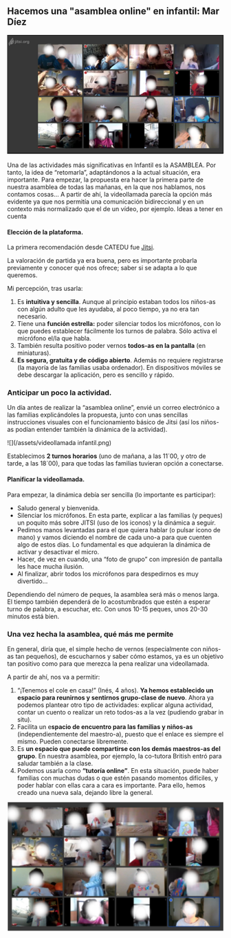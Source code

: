 ## Hacemos una "asamblea online" en infantil: Mar Díez 

![](/assets/jistsiinfantil.png)

Una de las actividades más significativas en Infantil es la ASAMBLEA. Por tanto, la idea de “retomarla”, adaptándonos a la actual situación, era importante. Para empezar, la propuesta era hacer la primera parte de nuestra asamblea de todas las mañanas, en la que nos hablamos, nos contamos cosas… A partir de ahí, la videollamada parecía la opción más evidente ya que nos permitía una comunicación bidireccional y en un contexto más normalizado que el de un vídeo, por ejemplo.
Ideas a tener en cuenta

#### Elección de la plataforma. 
La primera recomendación desde CATEDU fue [Jitsi](https://jitsi.org/).

La valoración de partida ya era buena, pero es importante probarla previamente y conocer qué nos ofrece; saber si se adapta a lo que queremos. 

Mi percepción, tras usarla:

1. Es **intuitiva y sencilla**. Aunque al principio estaban todos los niños-as con algún adulto que les ayudaba, al poco tiempo, ya no era tan necesario.
2. Tiene una **función estrella:** poder silenciar todos los micrófonos, con lo que puedes establecer fácilmente los turnos de palabra. Sólo activa el micrófono el/la que habla.
3. También resulta positivo poder vernos **todos-as en la pantalla** (en miniaturas).
4. **Es segura, gratuita y de código abierto**. Además no requiere registrarse (la mayoría de las familias usaba ordenador). En dispositivos móviles se debe descargar la aplicación, pero es sencillo y rápido.

### Anticipar un poco la actividad.
 
Un día antes de realizar la “asamblea online”, envié un correo electrónico a las familias explicándoles la propuesta, junto con unas sencillas instrucciones visuales con el funcionamiento básico de Jitsi (así los niños-as podían entender también la dinámica de la actividad). 

![](/assets/videollamada infantil.png)

Establecimos **2 turnos horarios** (uno de mañana, a las 11´00, y otro de tarde, a las 18´00), para que todas las familias tuvieran opción a conectarse. 

#### Planificar la videollamada.
 
Para empezar, la dinámica debía ser sencilla (lo importante es participar):
 
* Saludo general y bienvenida.
* Silenciar los micrófonos. En esta parte, explicar a las familias (y peques) un poquito más sobre  JITSI (uso de los iconos) y la dinámica a seguir.
* Pedimos manos levantadas para el que quiera hablar (o pulsar icono de mano) y vamos diciendo el nombre de cada uno-a para que cuenten algo de estos días. Lo fundamental es que adquieran la dinámica de activar y desactivar el micro.
* Hacer, de vez en cuando, una “foto de grupo” con impresión de pantalla les hace mucha ilusión.
* Al finalizar, abrir todos los micrófonos para despedirnos es muy divertido...

Dependiendo del número de peques, la asamblea será más o menos larga. El tiempo también dependerá de lo acostumbrados que estén a esperar turno de palabra, a escuchar, etc. Con unos 10-15 peques, unos 20-30 minutos está bien.

### Una vez hecha la asamblea, qué más me permite

En general, diría que, el simple hecho de vernos (especialmente con niños-as tan pequeños), de escucharnos y saber cómo estamos, ya es un objetivo tan positivo como para que merezca la pena realizar una videollamada. 

A partir de ahí, nos va a permitir:

1. “¡Tenemos el cole en casa!” (Inés, 4 años). **Ya hemos establecido un espacio para reunirnos y sentirnos grupo-clase de nuevo**. Ahora ya podemos plantear otro tipo de actividades: explicar alguna actividad, contar un cuento o realizar un reto todos-as a la vez (pudiendo grabar in situ). 
1. Facilita un e**spacio de encuentro para las familias y niños-as** (independientemente del maestro-a), puesto que el enlace es siempre el mismo. Pueden conectarse libremente.
1. Es **un espacio que puede compartirse con los demás maestros-as del grupo**. En nuestra asamblea, por ejemplo, la co-tutora British entró para saludar también a la clase.
1. Podemos usarla como **“tutoría online”**. En esta situación, puede haber familias con muchas dudas o que estén pasando momentos difíciles, y poder hablar con ellas cara a cara es importante. Para ello, hemos creado una nueva sala, dejando libre la general.

![](/assets/videollamadainfantil2.png)

